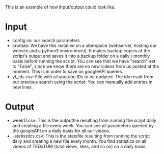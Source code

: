 This is an example of how input/output could look like.

# Input
- config.ini: our search parameters
- crontab: We have this installed on a uberspace (webserver, hosting our website and a python3 environment). It makes backup copies of the script's output and saves it into a backup folder on a daily / monthly basis before running the script. You can see that we have "search" set to "False", since we know there are no new videos from us posted at the moment. This is in order to save on googleAPI queries.
- yt_ids.csv: File with all youtube IDs to be updated. The ids result from our previous search using the script. You can manually add entries in new lines.

# Output
- week17.csv: This is the outputfile resulting from running the script daily and creating a file every week. You can see all parameters queried by the googleAPI on a daily basis for _all_ our videos.  
- -statisstics.csv: This is the statsfile resulting from running the script daily and creating a new file every month. You find statistics on all videos of TEDxTUM (total views, likes, and so on) on a daily basis.



